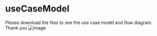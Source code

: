 # useCaseModel
Please download the files to see the use case model and flow diagram. Thank you
![image](https://github.com/user-attachments/assets/ac9f607b-2375-46c9-a8b9-2a6b4cadecb7)
